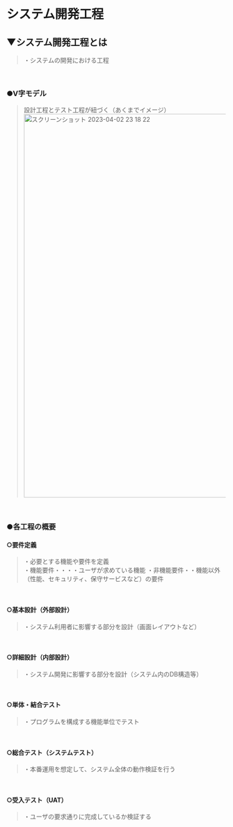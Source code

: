 # システム開発工程

## ▼システム開発工程とは
>・システムの開発における工程<br>
<br>

### ●V字モデル
>設計工程とテスト工程が紐づく（あくまでイメージ）<br>
<img width="881" alt="スクリーンショット 2023-04-02 23 18 22" src="https://user-images.githubusercontent.com/81621944/229358682-dddf385e-8f23-4e47-a90e-845ae60571af.png"><br>
<br>

### ●各工程の概要

#### ○要件定義<br>
>・必要とする機能や要件を定義<br>
>・機能要件・・・・ユーザが求めている機能
>・非機能要件・・機能以外（性能、セキュリティ、保守サービスなど）の要件
<br>

#### ○基本設計（外部設計）<br>
>・システム利用者に影響する部分を設計（画面レイアウトなど）<br>
<br>

#### ○詳細設計（内部設計）<br>
>・システム開発に影響する部分を設計（システム内のDB構造等）<br>
<br>

#### ○単体・結合テスト<br>
>・プログラムを構成する機能単位でテスト<br>
<br>

#### ○総合テスト（システムテスト）<br>
>・本番運用を想定して、システム全体の動作検証を行う<br>
<br>

#### ○受入テスト（UAT）<br>
>・ユーザの要求通りに完成しているか検証する<br>
<br>


